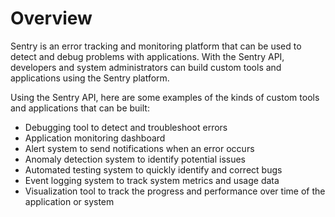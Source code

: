 # Overview

Sentry is an error tracking and monitoring platform that can be used to detect
and debug problems with applications. With the Sentry API, developers and
system administrators can build custom tools and applications using the Sentry
platform.

Using the Sentry API, here are some examples of the kinds of custom tools and
applications that can be built:

- Debugging tool to detect and troubleshoot errors
- Application monitoring dashboard
- Alert system to send notifications when an error occurs
- Anomaly detection system to identify potential issues
- Automated testing system to quickly identify and correct bugs
- Event logging system to track system metrics and usage data
- Visualization tool to track the progress and performance over time of the
  application or system

